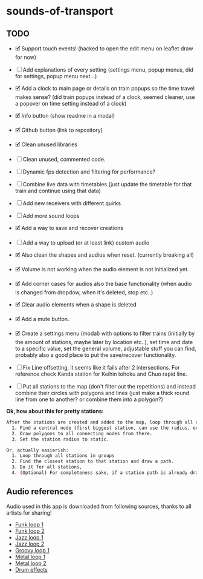 # sounds-of-transport

## TODO

- 🗹 Support touch events! (hacked to open the edit menu on leaflet draw for now)
- ☐ Add explanations of every setting (settings menu, popup menus, did for settings, popup menu next...)
- 🗹 Add a clock to main page or details on train popups so the time travel makes sense? (did train popups instead of a clock, seemed cleaner, use a popover on time setting instead of a clock)
- 🗹 Info button (show readme in a modal)
- 🗹 Github button (link to repository)
- 🗹 Clean unused libraries
- ☐ Clean unused, commented code.
- ☐ Dynamic fps detection and filtering for performance?
- ☐ Combine live data with timetables (just update the timetable for that train and continue using that data)
- ☐ Add new receivers with different quirks
- ☐ Add more sound loops
- 🗹 Add a way to save and recover creations
- ☐ Add a way to upload (or at least link) custom audio

- 🗹 Also clean the shapes and audios when reset. (currently breaking all)
- 🗹 Volume is not working when the audio element is not initialized yet.

- 🗹 Add corner cases for audios also the base functionality (when audio is changed from dropdow, when it's deleted, stop etc..)
- 🗹 Clear audio elements when a shape is deleted
- 🗹 Add a mute button.
- 🗹 Create a settings menu (modal) with options to filter trains (initially by the amount of stations, maybe later by location etc..), set time and date to a specific value, set the general volume, adjustable stuff you can find, probably also a good place to put the save/recover functionality.

- ☐ Fix Line offsetting, it seems like it fails after 2 intersections. For reference check Kanda station for Keihin tohoku and Chuo rapid line.
- ☐ Put all stations to the map (don't filter out the repetitions) and instead combine their circles with polygons and lines (just make a thick round line from one to another? or combine them into a polygon?)

**Ok, how about this for pretty stations:**

```bash
After the stations are created and added to the map, loop through all of them grouping by name (or using trains property):
  1. Find a central node (first biggest station, can use the radius, or add a meta option during initialization)
  2. Draw polygons to all connecting nodes from there.
  3. Set the station radius to static.

Or, actually easierish:
  1. Loop through all stations in groups
  2. Find the closest station to that station and draw a path.
  3. Do it for all stations,
  4. (Optional) For completeness sake, if a station path is already drawn (keep an array for duplicates), skip.
```

## Audio references

Audio used in this app is downloaded from following sources, thanks to all artists for sharing!

- [Funk loop 1](https://www.looperman.com/loops/detail/49460/west-coast-wah-funk-riff-by-mchn-free-90bpm-hip-hop-electric-guitar-loop)
- [Funk loop 2](https://www.looperman.com/loops/detail/189996/funky-floor-140-140bpm-trap-electric-guitar-loop)
- [Jazz loop 1](https://www.looperman.com/loops/detail/103595/jazz-sweep-guitar-lick-by-zacwilkins-free-90bpm-jazz-electric-guitar-loop)
- [Jazz loop 2](https://www.looperman.com/loops/detail/103705/common-swing-jazz-progression-86bpm-jazz-electric-guitar-loop)
- [Groovy loop 1](https://www.looperman.com/loops/detail/414/omar-phased-guitar-groove-1-by-omar_s-free-120bpm-funk-electric-guitar-loop)
- [Metal loop 1](https://www.looperman.com/loops/detail/1681/rei-hammer-03-d-140-by-rei4real-free-140bpm-heavy-metal-electric-guitar-loop)
- [Metal loop 2](https://www.looperman.com/loops/detail/80668/sinthetic-metal-guitar-riff-2-stereo-150-by-sintheticrecords-free-150bpm-heavy-metal-electric-guitar-loop)
- [Drum effects](http://free-loops.com/)
